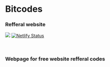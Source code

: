 # Bitcodes
### Refferal website
![](https://i.ibb.co/GW70WL5/bitcodeslogo.png)
[![Netlify Status](https://api.netlify.com/api/v1/badges/f2b241ff-f308-4bb8-9fa9-4e438719978d/deploy-status)](https://app.netlify.com/sites/bitcodes/deploys)
<br>
<br>
<br>
### Webpage for free website refferal codes
